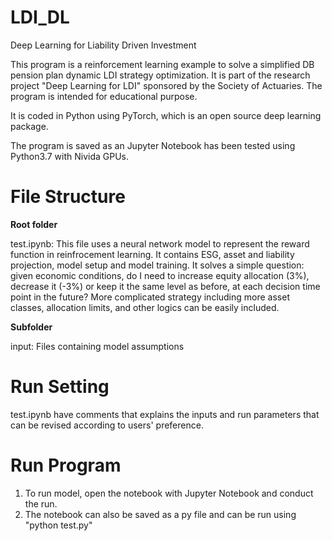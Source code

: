 # LDI_DL
Deep Learning for Liability Driven Investment

This program is a reinforcement learning example to solve a simplified DB pension plan dynamic LDI strategy optimization. It is part of the research project "Deep Learning for LDI" sponsored by the Society of Actuaries. The program is intended for educational purpose.

It is coded in Python using PyTorch, which is an open source deep learning package.

The program is saved as an Jupyter Notebook has been tested using Python3.7 with Nivida GPUs.

# File Structure 
**Root folder**

test.ipynb: This file uses a neural network model to represent the reward function in reinfrocement learning. It contains ESG, asset and liability projection, model setup and model training. It solves a simple question: given economic conditions, do I need to increase equity allocation (3%), decrease it (-3%) or keep it the same level as before, at each decision time point in the future? More complicated strategy including more asset classes, allocation limits, and other logics can be easily included.

**Subfolder**

input: Files containing model assumptions

# Run Setting
test.ipynb have comments that explains the inputs and run parameters that can be revised according to users' preference.

# Run Program
1. To run model, open the notebook with Jupyter Notebook and conduct the run.
2. The notebook can also be saved as a py file and can be run using "python test.py"
